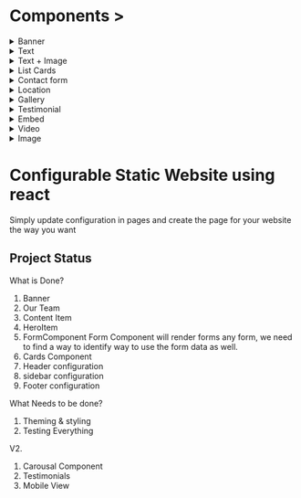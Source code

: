# Components >

<details>
<summary>Banner</summary>

#### Add a full-width banner

```
    "component": "Banner",
    "img": "/images/home-banner.jpg",
    "supTitle": "",
    "title": "",
    "subtitle":  "",
    "text": "",
    "actionButtons": [
        {
            "label": "Hire",
            "to": "/contact",
            // "style": {"width": 400}
        },
        {
            "label": "Services",
            "to": "/services",
            // "style": {"width": 400}
        }
    ],
    "bgColor": "#ffc300",
    "textColor": "#fff",
    "setImageAsBackground": true,
    "rtl": true 
```
</details>


<details>
<summary>Text</summary>

#### Add a simple block of text

```
    "component": "Text",
    "description": "",
    "title": "Text",
    "rtl": true,
```
</details>


<details>
<summary>Text + Image</summary>

#### Add an image alongside a block of text

```
    "component": "TextImage",
    "img": "/images/home-banner.jpg",
    "description": "",
    "title": "Text + Image",
    "rtl": true,
```
</details>


<details>
<summary>List Cards</summary>

#### Add multiple items with images and text

```
    "component": "ListCards",
            "sectionTitle": "Section List",
            "cardInfo": [
                {
                    "title": "MM",
                    "img": "/images/home-banner.jpg",
                    "description": "Enim in fugiat reprehenderit ",
                },
                {
                    "title": "MM",
                    "img": "/images/home-banner.jpg",
                    "description": "Enim in fugiat reprehenderit ",
                },
                {
                    "title": "MM",
                    "img": "/images/home-banner.jpg",
                    "description": "Enim in fugiat reprehenderit incididunt ",
                }
            ]
```
</details>


<details>
<summary>Contact form</summary>

#### Add a contact form

```
    "component": "Form",
    "sectionTitle": "Contact Us",
    "inputs": [
        {
            "label": "Full Name",
            "type": "text",
            "validation": "required",
            "name": "full_name",
            "placeholder": "Full Name",
            "width": "50%"
        },
        {
            "label": "Phone",
            "type": "number",
            "name": "phone",
            "placeholder": "Eg. 888 888 8888",
            "width": "50%"
        },
        {
            "label": "Email",
            "type": "text",
            "validation": "email",
            "name": "email",
            "placeholder": "jhone@example.com",
        },
        {
            "label": "Describe your query",
            "type": "textarea",
            "placeholder": "Describe your query (optional)",
            "name": "description"
        }
    ],
```
</details>


<details>
<summary>Location</summary>

#### Display a map and location details

```
    TBC
```
</details>


<details>
<summary>Gallery</summary>

#### Display multiple images

```
    TBC
```
</details>


<details>
<summary>Testimonial</summary>

#### Display a quote or testimonial

```
    TBC
```
</details>


<details>
<summary>Embed</summary>

#### Embed an object with code

```
    TBC
```
</details>


<details>
<summary>Video</summary>

#### Display a YouTube video

```
    TBC
```
</details>


<details>
<summary>Image</summary>

#### Display a single image

```
    TBC
```
</details>



# Configurable Static Website using react

Simply update configuration in pages and create the page for your website the way you want


## Project Status

What is Done?

1. Banner
2. Our Team 
3. Content Item
4. HeroItem
5. FormComponent
    Form Component will render forms any form, we need to find a way to identify way to use the form data as well.
6. Cards Component
7. Header configuration
8. sidebar configuration
9. Footer configuration

What Needs to be done?

1. Theming & styling
2. Testing Everything


V2.
1. Carousal Component
2. Testimonials
3. Mobile View


